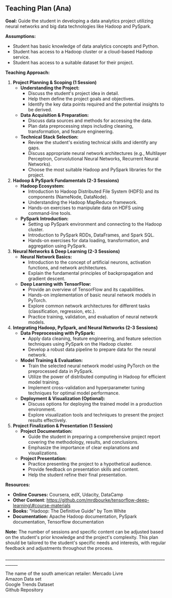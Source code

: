 ## **Teaching Plan (Ana)**

**Goal:** Guide the student in developing a data analytics project utilizing neural networks and big data technologies like Hadoop and PySpark.

**Assumptions:**

* Student has basic knowledge of data analytics concepts and Python.  
* Student has access to a Hadoop cluster or a cloud-based Hadoop service.  
* Student has access to a suitable dataset for their project.

**Teaching Approach:**

1. **Project Planning & Scoping (1 Session)**  
   * **Understanding the Project:**  
     * Discuss the student's project idea in detail.  
     * Help them define the project goals and objectives.  
     * Identify the key data points required and the potential insights to be derived.  
   * **Data Acquisition & Preparation:**  
     * Discuss data sources and methods for accessing the data.  
     * Plan data preprocessing steps including cleaning, transformation, and feature engineering.  
   * **Technical Stack Selection:**  
     * Review the student's existing technical skills and identify any gaps.  
     * Discuss appropriate neural network architectures (e.g., Multilayer Perceptron, Convolutional Neural Networks, Recurrent Neural Networks).  
     * Choose the most suitable Hadoop and PySpark libraries for the project.  
2. **Hadoop & PySpark Fundamentals (2-3 Sessions)**  
   * **Hadoop Ecosystem:**  
     * Introduction to Hadoop Distributed File System (HDFS) and its components (NameNode, DataNode).  
     * Understanding the Hadoop MapReduce framework.  
     * Hands-on exercises to manipulate data on HDFS using command-line tools.  
   * **PySpark Introduction:**  
     * Setting up PySpark environment and connecting to the Hadoop cluster.  
     * Introduction to PySpark RDDs, DataFrames, and Spark SQL.  
     * Hands-on exercises for data loading, transformation, and aggregation using PySpark.  
3. **Neural Networks & Deep Learning (2-3 Sessions)**  
   * **Neural Network Basics:**  
     * Introduction to the concept of artificial neurons, activation functions, and network architectures.  
     * Explain the fundamental principles of backpropagation and gradient descent.  
   * **Deep Learning with TensorFlow:**  
     * Provide an overview of TensorFlow and its capabilities.  
     * Hands-on implementation of basic neural network models in PyTorch.   
     * Explore common network architectures for different tasks (classification, regression, etc.).  
     * Practice training, validation, and evaluation of neural network models.  
4. **Integrating Hadoop, PySpark, and Neural Networks (2-3 Sessions)**  
   * **Data Preprocessing with PySpark:**  
     * Apply data cleaning, feature engineering, and feature selection techniques using PySpark on the Hadoop cluster.  
     * Develop a robust data pipeline to prepare data for the neural network.  
   * **Model Training & Evaluation:**  
     * Train the selected neural network model using PyTorch on the preprocessed data in PySpark.  
     * Utilize the power of distributed computing in Hadoop for efficient model training.  
     * Implement cross-validation and hyperparameter tuning techniques for optimal model performance.  
   * **Deployment & Visualization (Optional):**  
     * Discuss options for deploying the trained model in a production environment.  
     * Explore visualization tools and techniques to present the project results effectively.  
5. **Project Finalization & Presentation (1 Session)**  
   * **Project Documentation:**  
     * Guide the student in preparing a comprehensive project report covering the methodology, results, and conclusions.  
     * Emphasize the importance of clear explanations and visualizations.  
   * **Project Presentation:**  
     * Practice presenting the project to a hypothetical audience.  
     * Provide feedback on presentation skills and content.  
     * Help the student refine their final presentation.

**Resources:**

* **Online Courses:** Coursera, edX, Udacity, DataCamp  
* **Other Content**: https://github.com/mrdbourke/tensorflow-deep-learning\#course-materials  
* **Books:** "Hadoop: The Definitive Guide" by Tom White  
* **Documentation:** Apache Hadoop documentation, PySpark documentation, Tensorflow documentation

**Note:** The number of sessions and specific content can be adjusted based on the student's prior knowledge and the project's complexity. This plan should be tailored to the student's specific needs and interests, with regular feedback and adjustments throughout the process.

\_\_\_\_\_\_\_\_\_\_\_\_\_\_\_\_\_\_\_\_\_\_\_\_\_\_\_\_\_\_\_\_\_\_\_\_\_\_\_\_\_\_\_\_\_\_\_\_\_\_\_\_\_\_\_\_\_\_\_\_\_\_\_\_\_\_\_\_\_\_\_\_\_\_\_\_\_\_\_\_\_\_\_\_

The name of the south american retailer: Mercado Livre  
Amazon Data set  
Google Trends Dataset  
Github Repository
